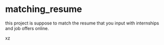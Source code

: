 # matching_resume
this project is suppose to match the resume that you input with internships and job offers online.

xz
